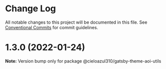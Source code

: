# Change Log

All notable changes to this project will be documented in this file.
See [Conventional Commits](https://conventionalcommits.org) for commit guidelines.

# 1.3.0 (2022-01-24)

**Note:** Version bump only for package @cieloazul310/gatsby-theme-aoi-utils
